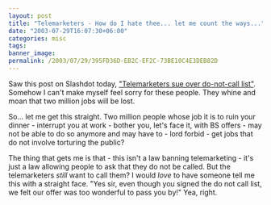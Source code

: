 ```yaml
---
layout: post
title: "Telemarketers - How do I hate thee... let me count the ways..."
date: "2003-07-29T16:07:30+06:00"
categories: misc 
tags: 
banner_image: 
permalink: /2003/07/29/395FD36D-EB2C-EF2C-73BE10C4E3DEB82D
---
```


Saw this post on Slashdot today, <a href="http://www.cnn.com/2003/TECH/ptech/07/29/telemarketers.sue.ap/index.html">"Telemarketers sue over do-not-call list"</a>. Somehow I can't make myself feel sorry for these people. They whine and moan that two million jobs will be lost.

So... let me get this straight. Two million people whose job it is to ruin your dinner - interrupt you at work - bother you, let's face it, with BS offers - may not be able to do so anymore and may have to - lord forbid - get jobs that do not involve torturing the public? 

The thing that gets me is that - this isn't a law banning telemarketing - it's just a law allowing people to ask that they do not be called. But the telemarketers <i>still</i> want to call them? I would <i>love</i> to have someone tell me this with a straight face. "Yes sir, even though you signed the do not call list, we felt our offer was too wonderful to pass you by!" Yea, right.